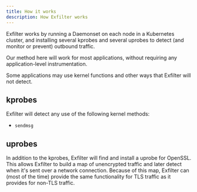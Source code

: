 ```yaml
---
title: How it works
description: How Exfilter works
---
```


Exfilter works by running a Daemonset on each node in a Kubernetes cluster, and installing several kprobes and several uprobes to detect (and monitor or prevent) outbound traffic.

Our method here will work for most applications, without requiring any application-level instrumentation.

Some applications may use kernel functions and other ways that Exfilter will not detect.

## kprobes

Exfilter will detect any use of the following kernel methods:

- `sendmsg`

## uprobes

In addition to the kprobes, Exfilter will find and install a uprobe for OpenSSL. This allows Exfilter to build a map of unencrypted traffic and later detect when it's sent over a network connection. Because of this map, Exfilter can (most of the time) provide the same functionality for TLS traffic as it provides for non-TLS traffic.